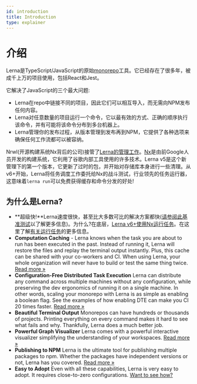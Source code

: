 ```yaml
---
id: introduction
title: Introduction
type: explainer
---
```


# 介绍

Lerna是TypeScript/JavaScript的原始[monorepo](https://monorepo.tools)工具。它已经存在了很多年，被成千上万的项目使用，包括React和Jest。

它解决了JavaScript的三个最大问题:

- Lerna在repo中链接不同的项目，因此它们可以相互导入，而无需向NPM发布任何内容。
- Lerna对任意数量的项目运行一个命令，它以最有效的方式、正确的顺序执行该命令，并有可能将该命令分布到多台机器上。
- Lerna管理你的发布过程，从版本管理到发布再到NPM，它提供了各种选项来确保任何工作流都可以被容纳。

Nrwl(开源构建系统Nx背后的公司)接管了[Lerna的管理工作](https://dev.to/nrwl/lerna-is-dead-long-live-lerna-3jal)。[Nx](https://nx.dev)是由前Google人员开发的构建系统，它利用了谷歌内部工具使用的许多技术。Lerna v5是这个新管理下的第一个版本，它更新了过时的包，并开始对存储库本身进行一些清理。从v6+开始，Lerna将任务调度工作委托给Nx的战斗测试，行业领先的任务运行器，这意味着`lerna run`可以免费获得缓存和命令分发的好处!

## 为什么是Lerna?

- **超级快!**Lerna速度很快，甚至比大多数可比的解决方案都快([请参阅此基准测试](https://github.com/vsavkin/large-monorepo)以了解更多信息)。为什么?在底层，[Lerna v6+使用Nx运行任务](https://twitter.com/i/status/1529493314621145090)。在这里了解[有关运行任务](./features/run-tasks.md)的更多信息。
- **Computation Caching** - Lerna knows when the task you are about to run has been executed in the past. Instead of running it, Lerna will restore the files and replay the terminal output instantly. Plus, this cache can be shared with your co-workers and CI. When using Lerna, your whole organization will never have to build or test the same thing twice. [Read more &raquo;](./features/cache-tasks.md)
- **Configuration-Free Distributed Task Execution** Lerna can distribute any command across multiple machines without any configuration, while preserving the dev ergonomics of running it on a single machine. In other words, scaling your monorepo with Lerna is as simple as enabling a boolean flag. See the examples of how enabling DTE can make you CI 20 times faster. [Read more &raquo;](./features/distribute-tasks.md)
- **Beautiful Terminal Output** Monorepos can have hundreds or thousands of projects. Printing everything on every command makes it hard to see what fails and why. Thankfully, Lerna does a much better job.
- **Powerful Graph Visualizer** Lerna comes with a powerful interactive visualizer simplifying the understanding of your workspaces. [Read more &raquo;](/docs/getting-started#visualizing-workspace)
- **Publishing to NPM** Lerna is the ultimate tool for publishing multiple packages to npm. Whether the packages have independent versions or not, Lerna has you covered. [Read more &raquo;](./features/version-and-publish.md)
- **Easy to Adopt** Even with all these capabilities, Lerna is very easy to adopt. It requires close-to-zero configurations. [Want to see how?](/docs/getting-started)
